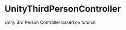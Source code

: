 UnityThirdPersonController
==========================

Unity 3rd Person Controller based on tutorial
